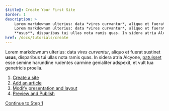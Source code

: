 ```yaml
---
$title@: Create Your First Site
$order: 1
description: >
    Lorem markdownum ulterius: data *vires curvantur*, aliquo et fuerat sustinet
    Lorem markdownum ulterius: data *vires curvantur*, aliquo et fuerat sustinet
    **usus**, disparibus tui ullas nota ramis quas. In sidera atria Alcyone
href: /docs/tutorials/create
---
```

Lorem markdownum ulterius: data *vires curvantur*, aliquo et fuerat sustinet
**usus**, disparibus tui ullas nota ramis quas. In sidera atria Alcyone,
[patuisset](http://www.wtfpl.net/) esse semine harundine rudentes carmine
genialiter adspexit, et vult tua genetricis proelia.

1. [Create a site](/docs/tutorials/create/site)
2. [Add an article](/docs/tutorials/create/article)
3. [Modify presentation and layout](/docs/tutorials/create/layout)
4. [Preview and Publish](/docs/tutorials/create/publish)

<p class="white"><a class="ampstart-btn right" href="/docs/tutorials/create/site">Continue to Step 1</a></p>
